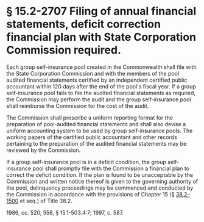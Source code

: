# § 15.2-2707 Filing of annual financial statements, deficit correction financial plan with State Corporation Commission required.

<p>Each group self-insurance pool created in the Commonwealth shall file with the State Corporation Commission and with the members of the pool audited financial statements certified by an independent certified public accountant within 120 days after the end of the pool's fiscal year. If a group self-insurance pool fails to file the audited financial statements as required, the Commission may perform the audit and the group self-insurance pool shall reimburse the Commission for the cost of the audit.</p><p>The Commission shall prescribe a uniform reporting format for the preparation of pool-audited financial statements and shall also devise a uniform accounting system to be used by group self-insurance pools. The working papers of the certified public accountant and other records pertaining to the preparation of the audited financial statements may be reviewed by the Commission.</p><p>If a group self-insurance pool is in a deficit condition, the group self-insurance pool shall promptly file with the Commission a financial plan to correct the deficit condition. If the plan is found to be unacceptable by the Commission and written notice thereof is given to the governing authority of the pool, delinquency proceedings may be commenced and conducted by the Commission in accordance with the provisions of Chapter 15 (§ <a href='http://law.lis.virginia.gov/vacode/38.2-1500/'>38.2-1500</a> et seq.) of Title 38.2.</p><p>1986, cc. 520, 556, § 15.1-503.4:7; 1997, c. 587.</p>